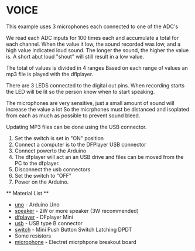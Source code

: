 
# VOICE

This example uses 3 microphones each connected to one of the ADC's


We read each  ADC inputs for 100 times each and accumulate a total for each channel.
When the value it low, the sound recorded was low, and a high value indicated loud sound.
The longer the sound, the higher the value is. A short abut loud "shout" will still result in a low value.

The total of values is divided in 4 ranges
Based on each range of values an mp3 file is played with the dflplayer.

There are 3 LEDS connected to the digital out pins. When recording starts the LED
will be lit so the person know when to start speaking.

The microphones are very sensitive, just a small amount of sound will increase the value a lot
So the micrphones must be distanced and isoplated from each as much as possible to prevent sound bleed.

Updating MP3 files can be done using the USB connector. 

1. Set the switch is set in "ON" position
2. Connect a computer is to the DFPlayer USB connector
3. Connect powerto the Arduino
4. The dfplayer will act an an USB drive and files can be moved from the PC to the dfplayer. 
5. Disconnect the usb connectors
6. Set the switch to  "OFF"
7. Power on the Arduino.

** Material List **

* [uno] - Arduino Uno 
* [speaker] - 2W or more speaker (3W recommended)
* [dfplayer] - DFplayer Mini
* [usb] - USB type B connector
* [switch] - Mini Push Button Switch Latching DPDT
* Some resistors
* [microphone] - Electret micrphpone breakout board


[uno]:  https://www.arduino.cc/	
[speaker]: https://www.amazon.com/2w-speaker/s?k=2w+speaker
[usb]: https://www.molex.com/molex/products/datasheet.jsp?part=active/0670687041_IO_CONNECTORS.xml
[switch]: https://www.e-switch.com/product-catalog/pushbutton/product-lines/tl2230-series-pushbutton-switches
[dfplayer]: https://www.dfrobot.com/product-1121.html
[switch]: https://www.e-switch.com/product-catalog/pushbutton/product-lines/tl2230-series-pushbutton-switches
[microphone]: https://www.aliexpress.com/item/1pcs-Wholesale-Sound-Detection-Sensor-Module-Sound-Sensor-Intelligent-Vehicle-For-Arduino/32654537130.html
	 
